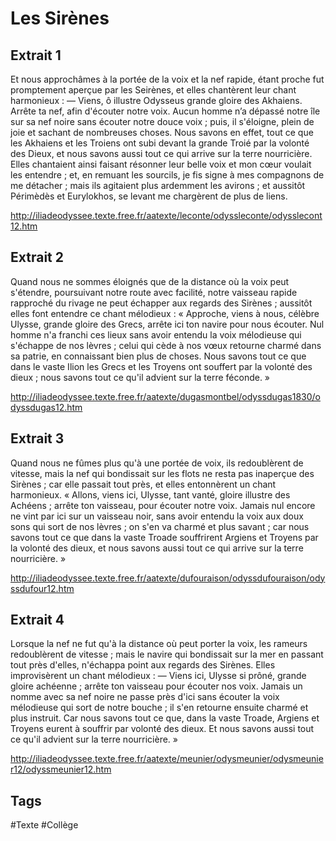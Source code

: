# Les Sirènes

## Extrait 1

Et nous approchâmes à la portée de la voix et la nef rapide, étant proche fut promptement aperçue par les Seirènes, et elles chantèrent leur chant harmonieux :
— Viens, ô illustre Odysseus grande gloire des Akhaiens. Arrête ta nef, afin d'écouter notre voix. Aucun homme n’a dépassé notre île sur sa nef noire sans écouter notre douce voix ; puis, il s'éloigne, plein de joie et sachant de nombreuses choses. Nous savons en effet, tout ce que les Akhaiens et les Troiens ont subi devant la grande Troié par la volonté des Dieux, et nous savons aussi tout ce qui arrive sur la terre nourricière.
Elles chantaient ainsi faisant résonner leur belle voix et mon cœur voulait les entendre ; et, en remuant les sourcils, je fis signe à mes compagnons de me détacher ; mais ils agitaient plus ardemment les avirons ; et aussitôt Périmèdès et Eurylokhos, se levant me chargèrent de plus de liens.

http://iliadeodyssee.texte.free.fr/aatexte/leconte/odyssleconte/odysslecont12.htm

## Extrait 2

Quand nous ne sommes éloignés que de la distance où la voix peut s'étendre, poursuivant notre route avec facilité, notre vaisseau rapide rapproché du rivage ne peut échapper aux regards des Sirènes ; aussitôt elles font entendre ce chant mélodieux :
« Approche, viens à nous, célèbre Ulysse, grande gloire des Grecs, arrête ici ton navire pour nous écouter. Nul homme n'a franchi ces lieux sans avoir entendu la voix mélodieuse qui s'échappe de nos lèvres ; celui qui cède à nos vœux retourne charmé dans sa patrie, en connaissant bien plus de choses. Nous savons tout ce que dans le vaste Ilion les Grecs et les Troyens ont souffert par la volonté des dieux ; nous savons tout ce qu'il advient sur la terre féconde. »

http://iliadeodyssee.texte.free.fr/aatexte/dugasmontbel/odyssdugas1830/odyssdugas12.htm

## Extrait 3

Quand nous ne fûmes plus qu'à une portée de voix, ils redoublèrent de vitesse, mais la nef qui bondissait sur les flots ne resta pas inaperçue des Sirènes ; car elle passait tout près, et elles entonnèrent un chant harmonieux. « Allons, viens ici, Ulysse, tant vanté, gloire illustre des Achéens ; arrête ton vaisseau, pour écouter notre voix. Jamais nul encore ne vint par ici sur un vaisseau noir, sans avoir entendu la voix aux doux sons qui sort de nos lèvres ; on s'en va charmé et plus savant ; car nous savons tout ce que dans la vaste Troade souffrirent Argiens et Troyens par la volonté des dieux, et nous savons aussi tout ce qui arrive sur la terre nourricière. »

http://iliadeodyssee.texte.free.fr/aatexte/dufouraison/odyssdufouraison/odyssdufour12.htm

## Extrait 4

Lorsque la nef ne fut qu'à la distance où peut porter la voix, les rameurs redoublèrent de vitesse ; mais le navire qui bondissait sur la mer en passant tout près d'elles, n'échappa point aux regards des Sirènes. Elles improvisèrent un chant mélodieux :
— Viens ici, Ulysse si prôné, grande gloire achéenne ; arrête ton vaisseau pour écouter nos voix. Jamais un nomme avec sa nef noire ne passe près d'ici sans écouter la voix mélodieuse qui sort de notre bouche ; il s'en retourne ensuite charmé et plus instruit. Car nous savons tout ce que, dans la vaste Troade, Argiens et Troyens eurent à souffrir par volonté des dieux. Et nous savons aussi tout ce qu'il advient sur la terre nourricière. »

http://iliadeodyssee.texte.free.fr/aatexte/meunier/odysmeunier/odysmeunier12/odyssmeunier12.htm

## Tags

#Texte #Collège 



